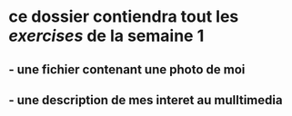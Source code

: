 # ce dossier contiendra tout les *exercises* de la semaine 1

## - une fichier contenant une photo de moi <br>
## - une description de mes interet au mulltimedia
